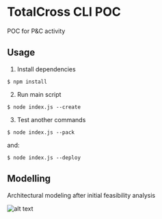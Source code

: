 # TotalCross CLI POC

POC for P&C activity

## Usage

1. Install dependencies

``` 
$ npm install
```

2. Run main script

``` 
$ node index.js --create
```

3. Test another commands

``` 
$ node index.js --pack
```
and: 

``` 
$ node index.js --deploy
```

## Modelling

Architectural modeling after initial feasibility analysis

![alt text](https://i.imgur.com/AW0ySxO.png)
